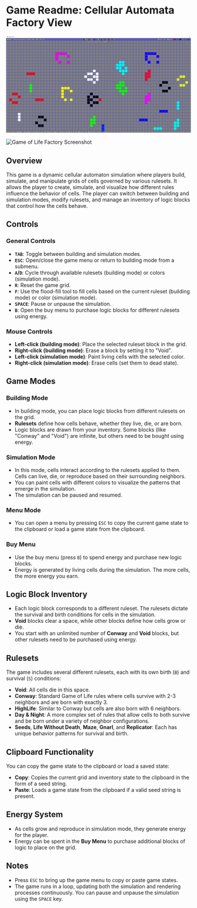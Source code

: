 # Game Readme: Cellular Automata Factory View

![Game of Life Factory Screenshot](https://raw.githubusercontent.com/deviousname/Game-of-Life-Factory/main/ss1.png)

![Game of Life Factory Screenshot](https://github.com/deviousname/Game-of-Life-Factory/blob/main/anim1.gif)

## Overview

This game is a dynamic cellular automaton simulation where players build, simulate, and manipulate grids of cells governed by various rulesets. It allows the player to create, simulate, and visualize how different rules influence the behavior of cells. The player can switch between building and simulation modes, modify rulesets, and manage an inventory of logic blocks that control how the cells behave.

## Controls

### General Controls
- **`TAB`**: Toggle between building and simulation modes.
- **`ESC`**: Open/close the game menu or return to building mode from a submenu.
- **`A`/`D`**: Cycle through available rulesets (building mode) or colors (simulation mode).
- **`R`**: Reset the game grid.
- **`F`**: Use the flood-fill tool to fill cells based on the current ruleset (building mode) or color (simulation mode).
- **`SPACE`**: Pause or unpause the simulation.
- **`B`**: Open the buy menu to purchase logic blocks for different rulesets using energy.

### Mouse Controls
- **Left-click (building mode)**: Place the selected ruleset block in the grid.
- **Right-click (building mode)**: Erase a block by setting it to "Void".
- **Left-click (simulation mode)**: Paint living cells with the selected color.
- **Right-click (simulation mode)**: Erase cells (set them to dead state).

## Game Modes

### Building Mode
- In building mode, you can place logic blocks from different rulesets on the grid.
- **Rulesets** define how cells behave, whether they live, die, or are born.
- Logic blocks are drawn from your inventory. Some blocks (like "Conway" and "Void") are infinite, but others need to be bought using energy.
  
### Simulation Mode
- In this mode, cells interact according to the rulesets applied to them. Cells can live, die, or reproduce based on their surrounding neighbors.
- You can paint cells with different colors to visualize the patterns that emerge in the simulation.
- The simulation can be paused and resumed.

### Menu Mode
- You can open a menu by pressing `ESC` to copy the current game state to the clipboard or load a game state from the clipboard.

### Buy Menu
- Use the buy menu (press `B`) to spend energy and purchase new logic blocks.
- Energy is generated by living cells during the simulation. The more cells, the more energy you earn.

## Logic Block Inventory
- Each logic block corresponds to a different ruleset. The rulesets dictate the survival and birth conditions for cells in the simulation.
- **Void** blocks clear a space, while other blocks define how cells grow or die.
- You start with an unlimited number of **Conway** and **Void** blocks, but other rulesets need to be purchased using energy.

## Rulesets

The game includes several different rulesets, each with its own birth (`B`) and survival (`S`) conditions:
- **Void**: All cells die in this space.
- **Conway**: Standard Game of Life rules where cells survive with 2-3 neighbors and are born with exactly 3.
- **HighLife**: Similar to Conway but cells are also born with 6 neighbors.
- **Day & Night**: A more complex set of rules that allow cells to both survive and be born under a variety of neighbor configurations.
- **Seeds**, **Life Without Death**, **Maze**, **Gnarl**, and **Replicator**: Each has unique behavior patterns for survival and birth.

## Clipboard Functionality

You can copy the game state to the clipboard or load a saved state:
- **Copy**: Copies the current grid and inventory state to the clipboard in the form of a seed string.
- **Paste**: Loads a game state from the clipboard if a valid seed string is present.

## Energy System

- As cells grow and reproduce in simulation mode, they generate energy for the player.
- Energy can be spent in the **Buy Menu** to purchase additional blocks of logic to place on the grid.

## Notes

- Press `ESC` to bring up the game menu to copy or paste game states.
- The game runs in a loop, updating both the simulation and rendering processes continuously. You can pause and unpause the simulation using the `SPACE` key.
